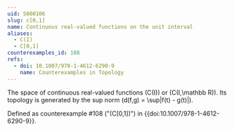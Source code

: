```yaml
---
uid: S000106
slug: c[0,1]
name: Continuous real-valued functions on the unit interval
aliases:
  - C(I)
  - C[0,1]
counterexamples_id: 108
refs:
  - doi: 10.1007/978-1-4612-6290-9
    name: Counterexamples in Topology
---
```

The space of continuous real-valued functions \(C(I)\) or \(C(I,\mathbb R)\). Its topology is generated by the sup norm \(d(f,g) = \sup|f(t) - g(t)|\).

Defined as counterexample #108 ("\(C[0,1]\)")
in {{doi:10.1007/978-1-4612-6290-9}}.

